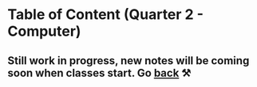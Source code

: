# Table of Content (Quarter 2 - Computer)

## Still work in progress, new notes will be coming soon when classes start. Go [back](./index.md) ⚒️